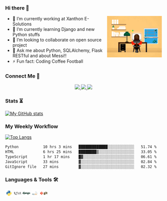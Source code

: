 ### Hi there 👋

<img align="right" src="JXA0.gif" width="35%" >

- 🔭 I’m currently working at Xanthon E-Solutions
- 🌱 I’m currently learning Django and new Python stuffs
- 👯 I’m looking to collaborate on open source project          
- 💬 Ask me about Python, SQLAlchemy, Flask RESTful and about Messi!!
- ⚡ Fun fact: Coding Coffee Football



    
### Connect Me :speech_balloon:
<div style="text-align:center;" >

<a href="https://www.linkedin.com/in/fasil-k/" >
    <img src="https://img.shields.io/badge/linkedin-%230077B5.svg?&style=for-the-badge&logo=linkedin&logoColor=white" />
</a>

<a href="https://www.instagram.com/fasi.l.eo/">
    <img src="https://img.shields.io/badge/Instagram-%238a3ab9.svg?&style=for-the-badge&logo=instagram&logoColor=white"  />
</a>
<a href="https://stackoverflow.com/users/14533334/fasil-k">
    <img src="https://img.shields.io/badge/stackoverflow-%23ef8236.svg?&style=for-the-badge&logo=stackoverflow&logoColor=white"  />
</a>
</div>

### Stats :hourglass_flowing_sand:
[![My GitHub stats](https://github-readme-stats.vercel.app/api?username=Fasil005&count_private=true&theme=gotham&showicons=true)](https://github.com/Fasil005/github-readme-stats)


### My Weekly Workflow

[![Top Langs](https://github-readme-stats.vercel.app/api/top-langs/?username=fasil005&count_private=true&theme=radical)](https://github.com/fasil005/github-readme-stats)

<!--START_SECTION:waka-->
```text
Python           10 hrs 3 mins   █████████████░░░░░░░░░░░░   51.74 % 
HTML             6 hrs 25 mins   ████████▒░░░░░░░░░░░░░░░░   33.05 % 
TypeScript       1 hr 17 mins    █▓░░░░░░░░░░░░░░░░░░░░░░░   06.61 % 
JavaScript       33 mins         ▓░░░░░░░░░░░░░░░░░░░░░░░░   02.84 % 
GitIgnore file   27 mins         ▓░░░░░░░░░░░░░░░░░░░░░░░░   02.32 % 
```
<!--END_SECTION:waka-->



### Languages & Tools :hammer_and_wrench:

<code><img width=24px src="https://raw.githubusercontent.com/github/explore/80688e429a7d4ef2fca1e82350fe8e3517d3494d/topics/python/python.png"></code>
<code><img width=24px src="https://raw.githubusercontent.com/github/explore/80688e429a7d4ef2fca1e82350fe8e3517d3494d/topics/flask/flask.png"></code>
<code><img width=24px src="https://raw.githubusercontent.com/github/explore/80688e429a7d4ef2fca1e82350fe8e3517d3494d/topics/django/django.png"></code>
<code><img width=24px src="https://raw.githubusercontent.com/github/explore/80688e429a7d4ef2fca1e82350fe8e3517d3494d/topics/mysql/mysql.png"></code>
<code><img width=24px src="https://raw.githubusercontent.com/github/explore/80688e429a7d4ef2fca1e82350fe8e3517d3494d/topics/git/git.png"></code>
